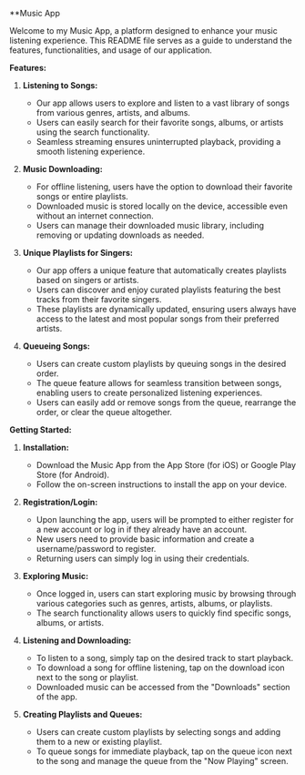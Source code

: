 **Music App

Welcome to my Music App, a platform designed to enhance your music listening experience. This README file serves as a guide to understand the features, functionalities, and usage of our application.

**Features:**

1. **Listening to Songs:**
   - Our app allows users to explore and listen to a vast library of songs from various genres, artists, and albums.
   - Users can easily search for their favorite songs, albums, or artists using the search functionality.
   - Seamless streaming ensures uninterrupted playback, providing a smooth listening experience.

2. **Music Downloading:**
   - For offline listening, users have the option to download their favorite songs or entire playlists.
   - Downloaded music is stored locally on the device, accessible even without an internet connection.
   - Users can manage their downloaded music library, including removing or updating downloads as needed.

3. **Unique Playlists for Singers:**
   - Our app offers a unique feature that automatically creates playlists based on singers or artists.
   - Users can discover and enjoy curated playlists featuring the best tracks from their favorite singers.
   - These playlists are dynamically updated, ensuring users always have access to the latest and most popular songs from their preferred artists.

4. **Queueing Songs:**
   - Users can create custom playlists by queuing songs in the desired order.
   - The queue feature allows for seamless transition between songs, enabling users to create personalized listening experiences.
   - Users can easily add or remove songs from the queue, rearrange the order, or clear the queue altogether.

**Getting Started:**

1. **Installation:**
   - Download the Music App from the App Store (for iOS) or Google Play Store (for Android).
   - Follow the on-screen instructions to install the app on your device.
   
2. **Registration/Login:**
   - Upon launching the app, users will be prompted to either register for a new account or log in if they already have an account.
   - New users need to provide basic information and create a username/password to register.
   - Returning users can simply log in using their credentials.

3. **Exploring Music:**
   - Once logged in, users can start exploring music by browsing through various categories such as genres, artists, albums, or playlists.
   - The search functionality allows users to quickly find specific songs, albums, or artists.

4. **Listening and Downloading:**
   - To listen to a song, simply tap on the desired track to start playback.
   - To download a song for offline listening, tap on the download icon next to the song or playlist.
   - Downloaded music can be accessed from the "Downloads" section of the app.

5. **Creating Playlists and Queues:**
   - Users can create custom playlists by selecting songs and adding them to a new or existing playlist.
   - To queue songs for immediate playback, tap on the queue icon next to the song and manage the queue from the "Now Playing" screen.
